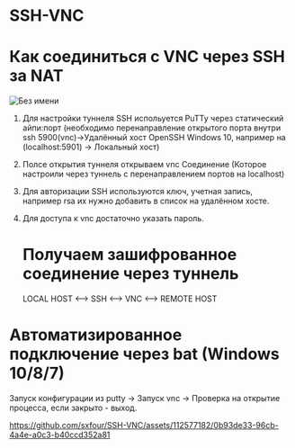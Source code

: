 # SSH-VNC
# Как соединиться с VNC через SSH за NAT
![Без имени](https://github.com/sxfour/SSH-VNC/assets/112577182/0e43f1f6-338a-4236-9cbb-7b0d4f7280b7)

1. Для настройки туннеля SSH испольуется PuTTy через статический айпи:порт (необходимо перенаправление открытого порта внутри ssh 5900(vnc)->Удалённый хост OpenSSH Windows 10,  например на (localhost:5901) -> Локальный хост)
2. Полсе открытия туннеля открываем vnc Соединение (Которое настроили через туннель с перенаправлением портов на localhost)
3. Для авторизации SSH используются ключ, учетная запись, например rsa их нужно добавить в список на удалённом хосте.
4. Для доступа к vnc достаточно указать пароль.
   
   # Получаем зашифрованное соединение через туннель #
   LOCAL HOST <--> SSH <--> VNC <--> REMOTE HOST
   
# Автоматизированное подключение через bat (Windows 10/8/7)
Запуск конфигурации из putty -> Запуск vnc -> Проверка на открытие процесса, если закрыто - выход. 

https://github.com/sxfour/SSH-VNC/assets/112577182/0b93de33-96cb-4a4e-a0c3-b40ccd352a81

